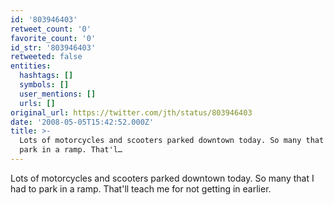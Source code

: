 ```yaml
---
id: '803946403'
retweet_count: '0'
favorite_count: '0'
id_str: '803946403'
retweeted: false
entities:
  hashtags: []
  symbols: []
  user_mentions: []
  urls: []
original_url: https://twitter.com/jth/status/803946403
date: '2008-05-05T15:42:52.000Z'
title: >-
  Lots of motorcycles and scooters parked downtown today. So many that I had to
  park in a ramp. That'l…
---
```


Lots of motorcycles and scooters parked downtown today. So many that I had to park in a ramp. That'll teach me for not getting in earlier.